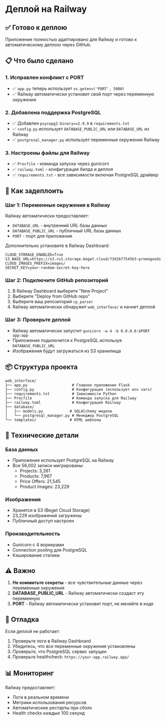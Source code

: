 # Деплой на Railway

## ✅ Готово к деплою

Приложение полностью адаптировано для Railway и готово к автоматическому деплою через GitHub.

## 📋 Что было сделано

### 1. Исправлен конфликт с PORT
- ✅ `app.py` теперь использует `os.getenv('PORT', 5000)`
- ✅ Railway автоматически установит свой порт через переменную окружения

### 2. Добавлена поддержка PostgreSQL
- ✅ Добавлен `psycopg2-binary==2.9.9` в `requirements.txt`
- ✅ `config.py` использует `DATABASE_PUBLIC_URL` или `DATABASE_URL` из Railway
- ✅ `postgresql_manager.py` использует переменные окружения Railway

### 3. Настроены файлы для Railway
- ✅ `Procfile` - команда запуска через gunicorn
- ✅ `railway.toml` - конфигурация билда и деплоя
- ✅ `requirements.txt` - все зависимости включая PostgreSQL драйвер

## 🚀 Как задеплоить

### Шаг 1: Переменные окружения в Railway
Railway автоматически предоставляет:
- `DATABASE_URL` - внутренний URL базы данных
- `DATABASE_PUBLIC_URL` - публичный URL базы данных
- `PORT` - порт для приложения

Дополнительно установите в Railway Dashboard:
```
CLOUD_STORAGE_ENABLED=True
S3_BASE_URL=https://s3.ru1.storage.beget.cloud/73d16f7545b3-promogoods
CLOUD_IMAGES_PREFIX=images/
SECRET_KEY=your-random-secret-key-here
```

### Шаг 2: Подключите GitHub репозиторий
1. В Railway Dashboard выберите "New Project"
2. Выберите "Deploy from GitHub repo"
3. Выберите ваш репозиторий `cp_parser`
4. Railway автоматически обнаружит `web_interface/` и начнет деплой

### Шаг 3: Проверьте деплой
- Railway автоматически запустит `gunicorn -w 4 -b 0.0.0.0:$PORT app:app`
- Приложение подключится к PostgreSQL используя `DATABASE_PUBLIC_URL`
- Изображения будут загружаться из S3 хранилища

## 📦 Структура проекта

```
web_interface/
├── app.py                    # Главное приложение Flask
├── config.py                 # Конфигурация (использует env vars)
├── requirements.txt          # Зависимости Python
├── Procfile                  # Команда запуска для Railway
├── railway.toml              # Конфигурация Railway
├── database/
│   ├── models.py            # SQLAlchemy модели
│   └── postgresql_manager.py # Менеджер PostgreSQL
└── templates/               # HTML шаблоны
```

## 🔧 Технические детали

### База данных
- Приложение использует PostgreSQL на Railway
- Все 56,002 записи мигрированы:
  - Projects: 3,261
  - Products: 7,967
  - Price Offers: 21,545
  - Product Images: 23,229

### Изображения
- Хранятся в S3 (Beget Cloud Storage)
- 23,229 изображений загружены
- Публичный доступ настроен

### Производительность
- Gunicorn с 4 воркерами
- Connection pooling для PostgreSQL
- Кэширование статики

## ⚠️ Важно

1. **Не коммитьте секреты** - все чувствительные данные через переменные окружения
2. **DATABASE_PUBLIC_URL** - Railway автоматически создаст эту переменную
3. **PORT** - Railway автоматически установит порт, не меняйте в коде

## 🐛 Отладка

Если деплой не работает:

1. Проверьте логи в Railway Dashboard
2. Убедитесь, что все переменные окружения установлены
3. Проверьте, что PostgreSQL сервис запущен
4. Проверьте healthcheck: `https://your-app.railway.app/`

## 📊 Мониторинг

Railway предоставляет:
- Логи в реальном времени
- Метрики использования ресурсов
- Автоматические рестарты при сбоях
- Health checks каждые 100 секунд







